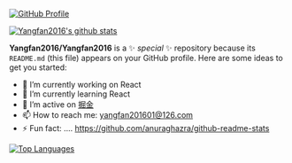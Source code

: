 
[![GitHub Profile](https://github-profile-summary-cards.vercel.app/api/cards/profile-details?username=Yangfan2016&theme=github)](https://github.com/Yangfan2016/Yangfan2016)

[![Yangfan2016's github stats](https://github-readme-stats.vercel.app/api?username=Yangfan2016&show_icons=true)](https://github.com/Yangfan2016/Yangfan2016)


**Yangfan2016/Yangfan2016** is a ✨ _special_ ✨ repository because its `README.md` (this file) appears on your GitHub profile.
Here are some ideas to get you started:
- 🔭 I’m currently working on React
- 🌱 I’m currently learning React
- 👯 I’m active on [掘金](https://juejin.im/user/4054654614250174)
- 📫 How to reach me: yangfan201601@126.com
- ⚡ Fun fact: ....
https://github.com/anuraghazra/github-readme-stats


[![Top Languages](https://github-readme-stats.vercel.app/api/top-langs/?username=Yangfan2016&show_icons=true&theme=default&layout=compact&hide=html,css&langs_count=6&hide_border=true)](https://github.com/Yangfan2016/Yangfan2016)
